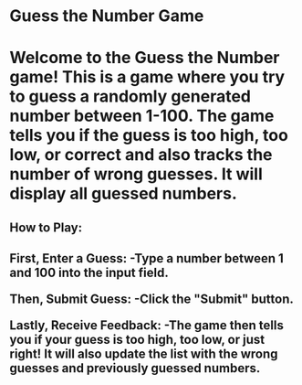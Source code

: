 <h1>Guess the Number Game<h1>

Welcome to the Guess the Number game! This is a game where you try to guess a randomly generated number between 1-100. The game tells you if the guess is too high, too low, or correct and also tracks the number of wrong guesses. It will display all guessed numbers.

<h2>How to Play:<h2> 

First, Enter a Guess:
-Type a number between 1 and 100 into the input field.

Then, Submit Guess:
-Click the "Submit" button.

Lastly, Receive Feedback:
-The game then tells you if your guess is too high, too low, or just right!
It will also update the list with the wrong guesses and previously guessed numbers.